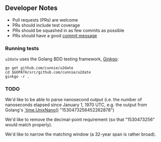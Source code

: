 ## Developer Notes

- Pull requests (PRs) are welcome
- PRs should include test coverage
- PRs should be squashed in as few commits as possible
- PRs should have a good [commit message](https://chris.beams.io/posts/git-commit/)

### Running tests

`u2date` uses the Golang BDD testing framework, [Ginkgo](https://github.com/onsi/ginkgo):

```
go get github.com/cunnie/u2date
cd $GOPATH/src/github.com/cunnie/u2date
ginkgo -r .
```

### TODO

We'd like to be able to parse nanosecond output (i.e. the number of nanoseconds
elapsed since January 1, 1970 UTC, e.g. the output from Golang's
[`time.UnixNano()](https://golang.org/pkg/time/#Time.UnixNano)
"1530473256452262878")

We'd like to remove the decimal-point requirement (so that "1530473256" would
match properly).

We'd like to narrow the matching window (a 32-year span is rather broad).
